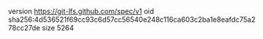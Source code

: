 version https://git-lfs.github.com/spec/v1
oid sha256:4d536521f69cc93c6d57cc56540e248c116ca603c2ba1e8eafdc75a278cc27de
size 5264
